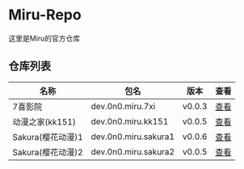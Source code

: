 
# Miru-Repo

这里是Miru的官方仓库

## 仓库列表
|  名称   | 包名 | 版本 | 查看 |
|  ----   | ---- | --- | ---  |
| 7喜影院 | dev.0n0.miru.7xi | v0.0.3 | [查看](https://github.com/miru-project/repo/blob/main/repo/7xi.js) |
| 动漫之家(kk151) | dev.0n0.miru.kk151 | v0.0.5 | [查看](https://github.com/miru-project/repo/blob/main/repo/kk151.js) |
| Sakura(樱花动漫)1 | dev.0n0.miru.sakura1 | v0.0.6 | [查看](https://github.com/miru-project/repo/blob/main/repo/sakura1.js) |
| Sakura(樱花动漫)2 | dev.0n0.miru.sakura2 | v0.0.5 | [查看](https://github.com/miru-project/repo/blob/main/repo/sakura2.js) |
